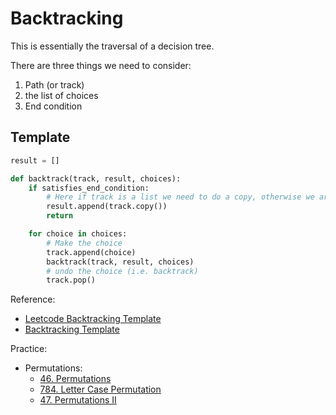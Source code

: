 # Backtracking 

This is essentially the traversal of a decision tree.

There are three things we need to consider:

1. Path (or track)
2. the list of choices
3. End condition

## Template

```python
result = []

def backtrack(track, result, choices):
    if satisfies_end_condition:
        # Here if track is a list we need to do a copy, otherwise we are just appending the pointer to the list's address
        result.append(track.copy())  
        return

    for choice in choices:
        # Make the choice
        track.append(choice)
        backtrack(track, result, choices)
        # undo the choice (i.e. backtrack)
        track.pop()
```


Reference:

- [Leetcode Backtracking Template](https://leetcode.com/explore/learn/card/recursion-ii/472/backtracking/2793/)
- [Backtracking Template](https://github.com/labuladong/fucking-algorithm/blob/english/think_like_computer/DetailsaboutBacktracking.md)

Practice:

- Permutations:
    - [46. Permutations](https://leetcode.com/problems/permutations/)
    - [784. Letter Case Permutation](https://leetcode.com/problems/letter-case-permutation/)
    - [47. Permutations II](https://leetcode.com/problems/permutations-ii/)
